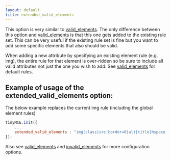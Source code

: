 ```yaml
---
layout: default
title: extended_valid_elements
---
```


This option is very similar to [valid_elements](https://www.tinymce.com/docs-3x/reference/configuration/Configuration3x@valid_elements/). The only difference between this option and [valid_elements](https://www.tinymce.com/docs-3x/reference/configuration/Configuration3x@valid_elements) is that this one gets added to the existing rule set. This can be very useful if the existing rule set is fine but you want to add some specific elements that also should be valid.

When adding a new attribute by specifying an existing element rule (e.g. img), the entire rule for that element is over-ridden so be sure to include all valid attributes not just the one you wish to add. See [valid_elements](https://www.tinymce.com/docs-3x/reference/configuration/Configuration3x@valid_elements/) for default rules.

## Example of usage of the extended_valid_elements option:

The below example replaces the current img rule (including the global element rules)

```js
tinyMCE.init({
	...
	extended_valid_elements : "img[class|src|border=0|alt|title|hspace|vspace|width|height|align|onmouseover|onmouseout|name]"
});
```

Also see [valid_elements](https://www.tinymce.com/docs-3x/reference/configuration/Configuration3x@valid_elements/) and [invalid_elements](https://www.tinymce.com/docs-3x/reference/configuration/Configuration3x@invalid_elements/) for more configuration options.
